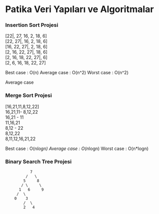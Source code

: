 # Patika Veri Yapıları ve Algoritmalar
### Insertion Sort Projesi

[22|, 27, 16, 2, 18, 6]  
[22, 27|, 16, 2, 18, 6]  
[16, 22, 27|, 2, 18, 6]   
[2, 16, 22, 27|, 18, 6]   
[2, 16, 18, 22, 27|, 6]   
[2, 6, 16, 18, 22, 27]  

Best case    : O(n)
Average case : O(n^2)
Worst case   : O(n^2)

Average case

### Merge Sort Projesi

[16,21,11,8,12,22]  
16,21,11- 8,12,22  
16,21 - 11  
11,16,21  
        8,12 - 22  
        8,12,22  
8,11,12,16,21,22  

Best case    : O(n*logn)
Average case : O(n*logn)
Worst case   : O(n*logn)

### Binary Search Tree Projesi

               7
             /   \
            5     8
           / \     \
          1   6     9  
         /  \
        0    3
            /  \
            2   4